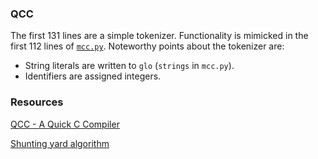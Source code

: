 ### QCC

The first 131 lines are a simple tokenizer. Functionality is mimicked in the first 112 lines of [`mcc.py`](mcc.py). Noteworthy points about the tokenizer are:
- String literals are written to `glo` (`strings` in `mcc.py`).
- Identifiers are assigned integers.

### Resources

[QCC - A Quick C Compiler](https://c9x.me/qcc/)

[Shunting yard algorithm](https://en.wikipedia.org/wiki/Shunting-yard_algorithm)
